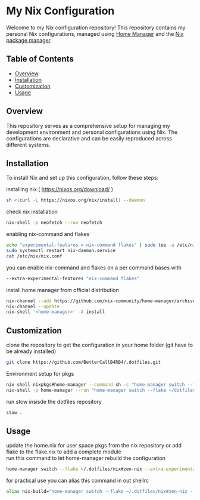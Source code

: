 # My Nix Configuration

Welcome to my Nix configuration repository! This repository contains my personal Nix configurations, managed using [Home Manager](https://github.com/nix-community/home-manager) and the [Nix package manager](https://nixos.org/nix/).

## Table of Contents

- [Overview](#overview)
- [Installation](#installation)
- [Customization](#customization)
- [Usage](#usage)


## Overview

This repository serves as a comprehensive setup for managing my development environment and personal configurations using Nix. The configurations are declarative and can be easily reproduced across different systems.

## Installation

To install Nix and set up this configuration, follow these steps:

installing nix ( https://nixos.org/download/ )
```bash
sh <(curl -L https://nixos.org/nix/install) --daemon
```

check nix installation
```bash
nix-shell -p neofetch --run neofetch
```

enabling nix-command and flakes 
```bash
echo "experimental-features = nix-command flakes" | sudo tee -a /etc/nix/nix.conf
sudo systemctl restart nix-daemon.service
cat /etc/nix/nix.conf
```

you can enable nix-command and flakes on a per command bases with 
```bash
--extra-experimental-features "nix-command flakes"
```

install home manager from official distribution
```bash
nix-channel --add https://github.com/nix-community/home-manager/archive/master.tar.gz home-manager
nix-channel --update
nix-shell '<home-manager>' -A install
```

## Customization

clone the repository to get the configuration in your home folder (git have to be already installed)
```bash
git clone https://github.com/BetterCallB4RB4/.dotfiles.git
```

Environment setup for pkgs
```bash
nix shell nixpkgs#home-manager --command sh -c "home-manager switch --flake ~/.dotfiles/nix#zen-nix --extra-experimental-features 'nix-command flakes' --impure"
nix-shell -p home-manager --run "home-manager switch --flake ~/dotfiles2/nix#zen-nix --extra-experimental-features 'nix-command flakes' --impure"

```

run stow insisde the dotfiles repository
```bash
stow .
```

## Usage

update the home.nix for user space pkgs from the nix repository or add flake to the flake.nix to add a complete module<br>
run this command to let home-manager rebuild the configuration
```bash
home-manager switch --flake ~/.dotfiles/nix#zen-nix --extra-experimental-features "nix-command flakes" --impure
```

for practical use you can alias this command in out shellrc
```bash
alias nix-build="home-manager switch --flake ~/.dotfiles/nix#zen-nix --extra-experimental-features 'nix-command flakes' --impure"
```
